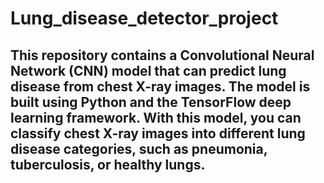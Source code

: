 # Lung_disease_detector_project

## This repository contains a Convolutional Neural Network (CNN) model that can predict lung disease from chest X-ray images. The model is built using Python and the TensorFlow deep learning framework. With this model, you can classify chest X-ray images into different lung disease categories, such as pneumonia, tuberculosis, or healthy lungs.
